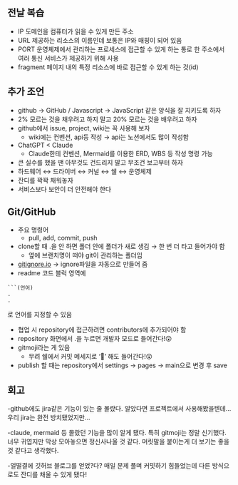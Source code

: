 ## 전날 복습

- IP
도메인을 컴퓨터가 읽을 수 있게 만든 주소
- URL
제공하는 리소스의 이름인데 보통은 IP와 매핑이 되어 있음
- PORT
운영체제에서 관리하는 프로세스에 접근할 수 있게 하는 통로
한 주소에서 여러 통신 서비스가 제공하기 위해 사용
- fragment
페이지 내의 특정 리소스에 바로 접근할 수 있게 하는 것(id)  

## 추가 조언

- github → GitHub  /  Javascript → JavaScript 같은 양식을 잘 지키도록 하자
- 2% 모르는 것을 채우려고 하지 말고 20% 모르는 것을 배우려고 하자
- github에서 issue, project, wiki는 꼭 사용해 보자
    - wiki에는 컨벤션, api등 작성 → api는 노션에서도 많이 작성함
- ChatGPT < Claude
    - Claude한테 컨벤션, Mermaid를 이용한 ERD, WBS 등 작성 명령 가능
- 큰 실수를 했을 땐 아무것도 건드리지 말고 무조건 보고부터 하자
- 하드웨어 ↔ 드라이버 ↔ 커널 ↔ 쉘 ↔ 운영체제
- 잔디를 꽉꽉 채워놓자
- 서비스보다 보안이 더 안전해야 한다  

## Git/GitHub

- 주요 명령어
    - pull, add, commit, push
- clone할 때 .을 안 하면 폴더 안에 폴더가 새로 생김 → 한 번 더 타고 들어가야 함
    - 옆에 브랜치명이 떠야 git이 관리하는 폴더임
- [gitignore.io](http://gitignore.io/) -> ignore파일을 자동으로 만들어 줌
- readme 코드 블럭 영역에

```
```(언어)
.
.
```
로 언어를 지정할 수 있음

- 협업 시 repository에 접근하려면 contributors에 추가되어야 함
- repository 화면에서 .을 누르면 개발자 모드로 들어간다!😲
- gitmoji라는 게 있음
    - 무려 쉘에서 커밋 메세지로 ‘:memo:’ 해도 들어간다!😲
- publish 할 때는 repository에서 settings → pages → main으로 변경 후 save  

## 회고

-github에도 jira같은 기능이 있는 줄 몰랐다. 알았다면 프로젝트에서 사용해봤을텐데… 우리 jira는 완전 방치됐었지만…

-claude, mermaid 등 몰랐던 기능을 많이 알게 됐다. 특히 gitmoji는 정말 신기했다. 너무 귀엽지만 막상 모아놓으면 정신사나울 것 같다. 머릿말을 붙이는게 더 보기는 좋을 것 같다고 생각했다.

-얼떨결에 깃허브 블로그를 얻었?다? 매일 문제 풀며 커밋하기 힘들었는데 다른 방식으로도 잔디를 채울 수 있게 됐다!